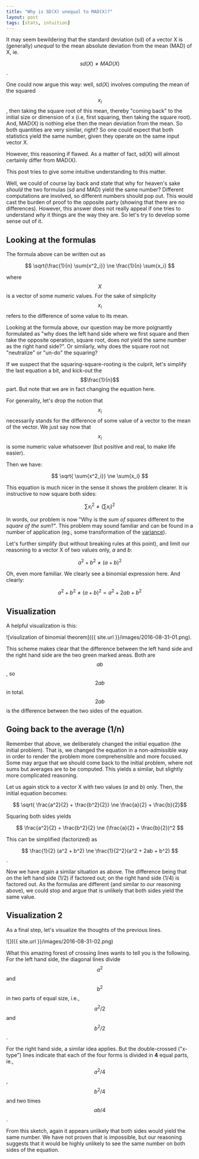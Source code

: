 ```yaml
--- 
title: "Why is SD(X) unequal to MAD(X)?" 
layout: post 
tags: [stats, intuition]
---
```



<script type="text/x-mathjax-config">
MathJax.Hub.Config({
  tex2jax: {inlineMath: [['$','$'], ['\\(','\\)']]}
});
</script>

<script src="https://cdn.mathjax.org/mathjax/latest/MathJax.js?config=TeX-AMS-MML_HTMLorMML" type="text/javascript"></script>




It may seem bewildering that the standard deviation (sd) of a vector X is 
(generally) *unequal* to the mean absolute deviation from the mean (MAD) of X, ie.

$$sd(X) \ne MAD(X)$$.

One could now argue this way: well, sd(X) involves computing the mean of the squared 
$$x_i$$, then taking the square root of this mean, thereby "coming back" to the initial size 
or dimension of x (i.e, first squaring, then taking the square root). And, MAD(X)
is nothing else then the mean deviation from the mean. So both quantities are 
very similar, right? So one could expect that both statistics yield the same number, given they operate on the same input vector X.

However, this reasoning if flawed. As a matter of fact, sd(X) will almost 
certainly differ from MAD(X).

This post tries to give some intuitive understanding to this matter.

Well, we could of course lay back and state that why for heaven's sake *should* 
the two formulas (sd and MAD) yield the same number? Different computations are 
involved, so different numbers should pop out. This would cast the burden of 
proof to the opposite party (showing that there are no differences). However, this answer does not really appeal if one 
tries to understand *why* it things are the way they are. So let's try to develop some sense out of it.


## Looking at the formulas

The formula above can be written out as

$$ \sqrt{\frac{1}{n} \sum{x^2_i}} \ne \frac{1}{n} \sum{x_i} $$

where $$X$$ is a vector of some numeric values. For the sake of simplicity 
$$x_i$$ refers to the difference of some value to its mean.

Looking at the formula above, our question may be more poignantly formulated as 
"why does the left hand side where we first square and then take the opposite 
operation, square root, does *not* yield the same number as the right hand side?".
Or similarly, why does the square root not "neutralize" or "un-do" the squaring?

If we suspect that the squaring-square-rooting is the culprit, let's simplify the last equation a bit, and kick-out the $$\frac{1}{n}$$ part. But note that we are in fact changing the equation here.

For generality, let's drop the notion that $$x_i$$ necessarily stands for the 
difference of some value of a vector to the mean of the vector. We just say now 
that $$x_i$$ is some numeric value whatsoever (but positive and real, to make 
life easier).

Then we have:


$$ \sqrt{ \sum{x^2_i}} \ne \sum{x_i} $$

This equation is much nicer in the sense it shows the problem clearer. It 
is instructive to now square both sides:

$$ \sum{x^2_i} \ne (\sum{x_i})^2 $$

In words, our problem is now "Why is the *sum of squares* different to the *square of the sum*?". This problem may sound familiar and can be found in a number of application (eg., some transformation of the 
[variance](https://en.wikipedia.org/wiki/Algebraic_formula_for_the_variance)).

Let's further simplify (but without breaking rules at this point), and limit our
reasoning to a vector X of two values only, *a* and *b*:

$$ a^2 + b^2 \ne (a+b)^2$$

Oh, even more familiar. We clearly see a binomial expression here. And clearly:

$$ a^2 + b^2 \ne (a+b)^2 = a^2 + 2ab + b^2$$


## Visualization

A helpful visualization is this:

![visulization of binomial theorem]({{ site.url }}/images/2016-08-31-01.png).

This scheme makes clear that the difference between the left hand side and the 
right hand side are the two green marked areas. Both are $$ab$$, so $$2ab$$ in 
total. $$2ab$$ is the difference between the two sides of the equation.

## Going back to the average (1/n)

Remember that above, we deliberately changed the initial equation (the initial 
problem). That is, we changed the equation in a non-admissible way in order to 
render the problem more comprehensible and more focused. Some may argue that we should come back to the initial problem, where not sums but averages are to be computed. This yields a similar, but slightly more complicated reasoning.

Let us again stick to a vector X with two values (*a* and *b*) only. Then, the 
initial equation becomes:

$$ \sqrt{ \frac{a^2}{2} + \frac{b^2}{2}} \ne \frac{a}{2} + \frac{b}{2}$$

Squaring both sides yields

$$ \frac{a^2}{2} + \frac{b^2}{2} \ne (\frac{a}{2} + \frac{b}{2})^2 $$

This can be simplified (factorized) as

$$ \frac{1}{2} (a^2 + b^2) \ne \frac{1}{2^2}(a^2 + 2ab + b^2) $$.

Now we have again a similar situation as above. The difference being that on the left hand side (1/2) if factored out; on the right hand side (1/4) is factored out. As the formulas are different (and similar to our reasoning above), we could stop and argue that is unlikely that both sides yield the same value.

## Visualization 2

As a final step, let's visualize the thoughts of the previous lines.

![]({{ site.url }}/images/2016-08-31-02.png)

What this amazing forest of crossing lines wants to tell you is the following. For the left hand side, the diagonal lines divide $$a^2$$ and $$b^2$$ in two parts of equal size, i.e., $$a^2/2$$ and $$b^2/2$$.

For the right hand side, a similar idea applies. But the double-crossed ("x-type") lines indicate that each of the four forms is divided in **4** equal parts, ie., $$a^2/4$$, $$b^2/4$$ and two times $$ab/4$$.

From this sketch, again it appears unlikely that both sides would yield the same number. We have not proven that is impossible, but our reasoning suggests that it would be highly unlikely to see the same number on both sides of the equation.

